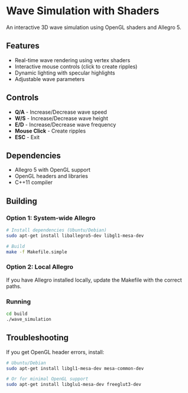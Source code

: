 # Wave Simulation with Shaders

An interactive 3D wave simulation using OpenGL shaders and Allegro 5.

## Features
- Real-time wave rendering using vertex shaders
- Interactive mouse controls (click to create ripples)
- Dynamic lighting with specular highlights
- Adjustable wave parameters

## Controls
- **Q/A** - Increase/Decrease wave speed
- **W/S** - Increase/Decrease wave height  
- **E/D** - Increase/Decrease wave frequency
- **Mouse Click** - Create ripples
- **ESC** - Exit

## Dependencies
- Allegro 5 with OpenGL support
- OpenGL headers and libraries
- C++11 compiler

## Building

### Option 1: System-wide Allegro
```bash
# Install dependencies (Ubuntu/Debian)
sudo apt-get install liballegro5-dev libgl1-mesa-dev

# Build
make -f Makefile.simple
```

### Option 2: Local Allegro
If you have Allegro installed locally, update the Makefile with the correct paths.

### Running
```bash
cd build
./wave_simulation
```

## Troubleshooting

If you get OpenGL header errors, install:
```bash
# Ubuntu/Debian
sudo apt-get install libgl1-mesa-dev mesa-common-dev

# Or for minimal OpenGL support
sudo apt-get install libglu1-mesa-dev freeglut3-dev
```